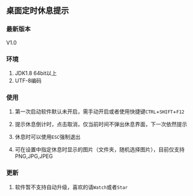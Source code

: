 ## 桌面定时休息提示

### 最新版本

V1.0

### 环境

1. JDK1.8 64bit以上
2. UTF-8编码

### 使用

1. 第一次启动软件默认未开启，需手动开启或者使用快捷键`CTRL`+`SHIFT`+`F12`

2. 提示休息倒计时，点击取消，仅当前时间不弹出休息界面，下一次依然提示

3. 休息时可以使用`ESC`强制退出

4. 可在设置中指定休息时显示的图片（文件夹，随机选择图片），目前仅支持PNG,JPG,JPEG

### 更新

1. 软件暂不支持自动升级，喜欢的请`Watch`或者`Star`

